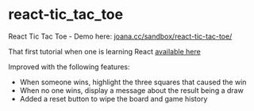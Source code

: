 # react-tic_tac_toe
 React Tic Tac Toe - Demo here: [joana.cc/sandbox/react-tic-tac-toe/](http://joana.cc/sandbox/react-tic-tac-toe/)
 
 That first tutorial when one is learning React [available here](https://react.dev/learn/tutorial-tic-tac-toe)
 
 Improved with the following features:
 - When someone wins, highlight the three squares that caused the win
 - When no one wins, display a message about the result being a draw
 - Added a reset button to wipe the board and game history


